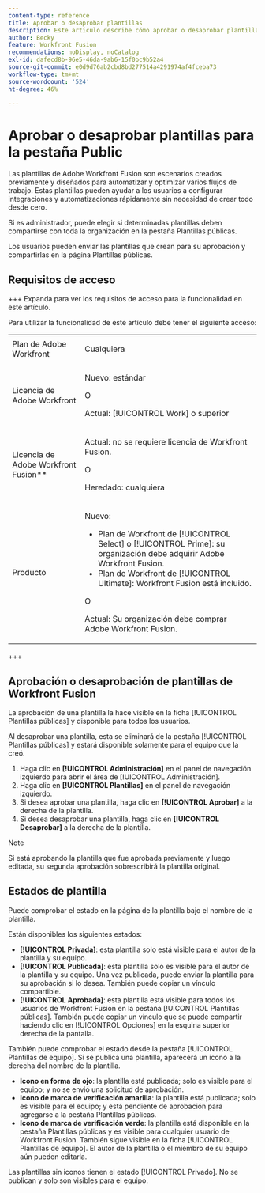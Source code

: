 ```yaml
---
content-type: reference
title: Aprobar o desaprobar plantillas
description: Este artículo describe cómo aprobar o desaprobar plantillas de Fusion.
author: Becky
feature: Workfront Fusion
recommendations: noDisplay, noCatalog
exl-id: dafecd8b-96e5-46da-9ab6-15f0bc9b52a4
source-git-commit: e0d9d76ab2cbd8bd277514a4291974af4fceba73
workflow-type: tm+mt
source-wordcount: '524'
ht-degree: 46%

---
```


# Aprobar o desaprobar plantillas para la pestaña Public

Las plantillas de Adobe Workfront Fusion son escenarios creados previamente y diseñados para automatizar y optimizar varios flujos de trabajo. Estas plantillas pueden ayudar a los usuarios a configurar integraciones y automatizaciones rápidamente sin necesidad de crear todo desde cero.

Si es administrador, puede elegir si determinadas plantillas deben compartirse con toda la organización en la pestaña Plantillas públicas.

Los usuarios pueden enviar las plantillas que crean para su aprobación y compartirlas en la página Plantillas públicas. <!--do the have to be requested or can an admin just choose to approve?-->

## Requisitos de acceso

+++ Expanda para ver los requisitos de acceso para la funcionalidad en este artículo.

Para utilizar la funcionalidad de este artículo debe tener el siguiente acceso:

<table style="table-layout:auto">
  <col>
  <col>
  <tbody>
    <tr>
      <td role="rowheader">Plan de Adobe Workfront</td>
      <td><p>Cualquiera</p></td>
    </tr>
    <tr data-mc-conditions="">
      <td role="rowheader">Licencia de Adobe Workfront</td>
      <td><p>Nuevo: estándar</p><p>O</p><p>Actual: [!UICONTROL Work] o superior</p></td>
    </tr>
    <tr>
      <td role="rowheader">Licencia de Adobe Workfront Fusion**</td>
      <td>
        <p>Actual: no se requiere licencia de Workfront Fusion.</p>
        <p>O</p>
        <p>Heredado: cualquiera</p>
      </td>
    </tr>
    <tr>
      <td role="rowheader">Producto</td>
      <td>
        <p>Nuevo:</p>
        <ul>
          <li>Plan de Workfront de [!UICONTROL Select] o [!UICONTROL Prime]: su organización debe adquirir Adobe Workfront Fusion.</li>
          <li>Plan de Workfront de [!UICONTROL Ultimate]: Workfront Fusion está incluido.</li>
        </ul>
        <p>O</p>
        <p>Actual: Su organización debe comprar Adobe Workfront Fusion.</p>
      </td>
    </tr>
  </tbody>
</table>

<!--
For more detail about the information in this table, see [Access requirements in Workfront documentation](/help/quicksilver/administration-and-setup/add-users/access-levels-and-object-permissions/access-level-requirements-in-documentation.md). 

For information on Adobe Workfront Fusion licenses, see [Adobe Workfront Fusion licenses](../../workfront-fusion/get-started/license-automation-vs-integration.md).-->

+++

## Aprobación o desaprobación de plantillas de Workfront Fusion

La aprobación de una plantilla la hace visible en la ficha [!UICONTROL Plantillas públicas] y disponible para todos los usuarios.

Al desaprobar una plantilla, esta se eliminará de la pestaña [!UICONTROL Plantillas públicas] y estará disponible solamente para el equipo que la creó.

1. Haga clic en **[!UICONTROL Administración]** en el panel de navegación izquierdo para abrir el área de [!UICONTROL Administración].
1. Haga clic en **[!UICONTROL Plantillas]** en el panel de navegación izquierdo.
1. Si desea aprobar una plantilla, haga clic en **[!UICONTROL Aprobar]** a la derecha de la plantilla.
1. Si desea desaprobar una plantilla, haga clic en **[!UICONTROL Desaprobar]** a la derecha de la plantilla.

>[!NOTE]
>
>Si está aprobando la plantilla que fue aprobada previamente y luego editada, su segunda aprobación sobrescribirá la plantilla original.


## Estados de plantilla

Puede comprobar el estado en la página de la plantilla bajo el nombre de la plantilla.

Están disponibles los siguientes estados:

* **[!UICONTROL Privada]**: esta plantilla solo está visible para el autor de la plantilla y su equipo.
* **[!UICONTROL Publicada]**: esta plantilla solo es visible para el autor de la plantilla y su equipo. Una vez publicada, puede enviar la plantilla para su aprobación si lo desea. También puede copiar un vínculo compartible.
* **[!UICONTROL Aprobada]**: esta plantilla está visible para todos los usuarios de Workfront Fusion en la pestaña [!UICONTROL Plantillas públicas]. También puede copiar un vínculo que se puede compartir haciendo clic en [!UICONTROL Opciones] en la esquina superior derecha de la pantalla.

También puede comprobar el estado desde la pestaña [!UICONTROL Plantillas de equipo]. Si se publica una plantilla, aparecerá un icono a la derecha del nombre de la plantilla.

* **Icono en forma de ojo**: la plantilla está publicada; solo es visible para el equipo; y no se envió una solicitud de aprobación.
* **Icono de marca de verificación amarilla**: la plantilla está publicada; solo es visible para el equipo; y está pendiente de aprobación para agregarse a la pestaña Plantillas públicas.
* **Icono de marca de verificación verde**: la plantilla está disponible en la pestaña Plantillas públicas y es visible para cualquier usuario de Workfront Fusion. También sigue visible en la ficha [!UICONTROL Plantillas de equipo]. El autor de la plantilla o el miembro de su equipo aún pueden editarla.

Las plantillas sin iconos tienen el estado [!UICONTROL Privado]. No se publican y solo son visibles para el equipo.


<!--

## Questions about how this works

Editing

1. If an admin edits a template, do they have to publish again? ... Do they have to approve again?
1. What does publishing actually do?
1. Does a user have to submit for approval to share on the Public tab or can admin go through and approve/reject which ones they want? 
1. What is the admin approving? Does a user have to submit it for approval? 



What does "Publishing" mean?
What does "Approving" mean?
If an admin edits a template, do they have to publish again? ... Do they have to approve again?
Does a user have to submit for approval to share on the Public tab or can admin go through and approve/reject which ones they want? 
What is the admin approving? Does a user have to submit it for approval?

-->
